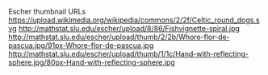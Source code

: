 Escher thumbnail URLs
https://upload.wikimedia.org/wikipedia/commons/2/2f/Celtic_round_dogs.svg
http://mathstat.slu.edu/escher/upload/8/86/Fishvignette-spiral.jpg
http://mathstat.slu.edu/escher/upload/thumb/2/2b/Whore-flor-de-pascua.jpg/91px-Whore-flor-de-pascua.jpg
http://mathstat.slu.edu/escher/upload/thumb/1/1c/Hand-with-reflecting-sphere.jpg/80px-Hand-with-reflecting-sphere.jpg
